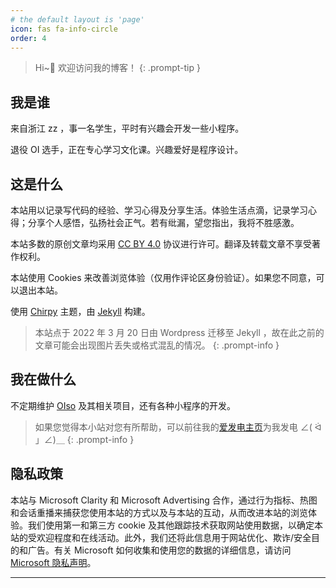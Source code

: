```yaml
---
# the default layout is 'page'
icon: fas fa-info-circle
order: 4
---
```


> Hi~👋 欢迎访问我的博客！
{: .prompt-tip }

## 我是谁

来自浙江 zz ，事一名学生，平时有兴趣会开发一些小程序。

退役 OI 选手，正在专心学习文化课。兴趣爱好是程序设计。

## 这是什么

本站用以记录写代码的经验、学习心得及分享生活。体验生活点滴，记录学习心得；分享个人感悟，弘扬社会正气。若有纰漏，望您指出，我将不胜感激。

本站多数的原创文章均采用 [CC BY 4.0](https://creativecommons.org/licenses/by/4.0/ "一个著作协议") 协议进行许可。翻译及转载文章不享受著作权利。

本站使用 Cookies 来改善浏览体验（仅用作评论区身份验证）。如果您不同意，可以退出本站。

使用 [Chirpy](https://chirpy.cotes.page/ "一个博客主题") 主题，由 [Jekyll](https://jekyllrb.com/ "一个博客框架") 构建。

> 本站点于 2022 年 3 月 20 日由 Wordpress 迁移至 Jekyll ，故在此之前的文章可能会出现图片丢失或格式混乱的情况。
{: .prompt-info }

## 我在做什么

不定期维护 [OIso](https://www.oiso.cf/ "一个搜索引擎") 及其相关项目，还有各种小程序的开发。

> 如果您觉得本小站对您有所帮助，可以前往我的[爱发电主页](https://afdian.net/a/diyanqi "一个赞助平台")为我发电 ∠( ᐛ 」∠)＿
{: .prompt-info }

## 隐私政策

本站与 Microsoft Clarity 和 Microsoft Advertising 合作，通过行为指标、热图和会话重播来捕获您使用本站的方式以及与本站的互动，从而改进本站的浏览体验。我们使用第一和第三方 cookie 及其他跟踪技术获取网站使用数据，以确定本站的受欢迎程度和在线活动。此外，我们还将此信息用于网站优化、欺诈/安全目的和广告。有关 Microsoft 如何收集和使用您的数据的详细信息，请访问 [Microsoft 隐私声明](https://privacy.microsoft.com/privacystatement)。

---

<div id="vcomments"></div>
<script type="module">
    import { init } from 'https://github.elemecdn.com/@waline/client/dist/waline.mjs';
    const darkModeMediaQuery = window.matchMedia('(prefers-color-scheme: dark)');
    const bodyElement = document.getElementsByTagName('body')[0];
    const htmlElement = document.getElementsByTagName('html')[0];
    function syncColorMode() {
        const datamode = htmlElement.getAttribute('data-mode');
        if (datamode) {
            bodyElement.setAttribute("color-mode", datamode);
        } else {
            if (darkModeMediaQuery.matches) {
                bodyElement.setAttribute("color-mode", "dark");
            } else {
                bodyElement.setAttribute("color-mode", "light");
            }
        }
    }
    syncColorMode();
    init({
        el: '#vcomments',
        serverURL: 'https://waline.amzcd.top',
        reaction: true,
        dark: 'body[color-mode="dark"]',
        emoji: [
            '//github.elemecdn.com/@waline/emojis@1.1.0/bilibili',
            '//github.elemecdn.com/@waline/emojis@1.1.0/tw-emoji'
        ],
        locale: {
            placeholder: '你猜我的评论区在等待谁？（留下邮箱可收取回复通知）'
        },
        turnstileKey: "0x4AAAAAAAFWv6PMNbfWlJDz"
    });
    darkModeMediaQuery.addListener((event) => {
        syncColorMode();
    });
    const observer = new MutationObserver((mutationsList) => {
        syncColorMode();
    });
    observer.observe(htmlElement, { attributes: true, attributeOldValue: true });
</script>